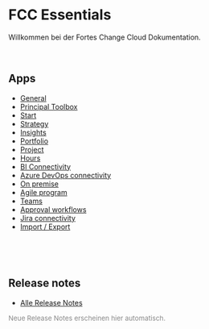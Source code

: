 ﻿# FCC Essentials

Willkommen bei der Fortes Change Cloud Dokumentation.

<div style='display: flex; gap: 3rem; flex-wrap: wrap; margin-top: 2rem;'>

<div style='min-width:220px;'>
<h2>Apps</h2>
<ul>
  <li><a href='apps/general/'>General</a></li>
  <li><a href='apps/principal-toolbox/'>Principal Toolbox</a></li>
  <li><a href='apps/start/'>Start</a></li>
  <li><a href='apps/strategy/'>Strategy</a></li>
  <li><a href='apps/insights/'>Insights</a></li>
  <li><a href='apps/portfolio/'>Portfolio</a></li>
  <li><a href='apps/project/'>Project</a></li>
  <li><a href='apps/hours/'>Hours</a></li>
  <li><a href='apps/bi-connectivity/'>BI Connectivity</a></li>
  <li><a href='apps/azure-devops-connectivity/'>Azure DevOps connectivity</a></li>
  <li><a href='apps/on-premise/'>On premise</a></li>
  <li><a href='apps/agile-program/'>Agile program</a></li>
  <li><a href='apps/teams/'>Teams</a></li>
  <li><a href='apps/approval-workflows/'>Approval workflows</a></li>
  <li><a href='apps/jira-connectivity/'>Jira connectivity</a></li>
  <li><a href='apps/import-export/'>Import / Export</a></li>
</ul>
</div>

<div style='min-width:220px;'>
<h2>Release notes</h2>
<ul>
  <li><a href='release-notes.md'>Alle Release Notes</a></li>
</ul>
<p style='color: #888; font-size: 0.95em;'>Neue Release Notes erscheinen hier automatisch.</p>
</div>
</div>
